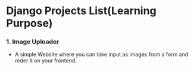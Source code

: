 # Django Projects List(Learning Purpose)
### 1. Image Uploader 
  - A simple Website where you can take input as images from a form and reder it on your frontend.
